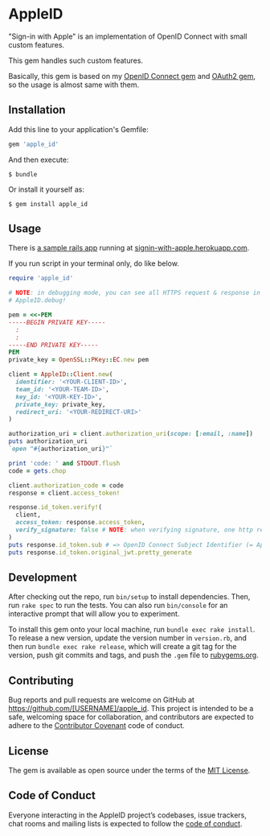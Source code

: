 # AppleID

"Sign-in with Apple" is an implementation of OpenID Connect with small custom features.

This gem handles such custom features.

Basically, this gem is based on my [OpenID Connect gem](https://github.com/nov/openid_connect) and [OAuth2 gem](https://github.com/nov/rack-oauth2), so the usage is almost same with them.

## Installation

Add this line to your application's Gemfile:

```ruby
gem 'apple_id'
```

And then execute:

    $ bundle

Or install it yourself as:

    $ gem install apple_id

## Usage

There is [a sample rails app](https://github.com/nov/signin-with-apple) running at [signin-with-apple.herokuapp.com](https://signin-with-apple.herokuapp.com).

If you run script in your terminal only, do like below.

```ruby
require 'apple_id'

# NOTE: in debugging mode, you can see all HTTPS request & response in the log.
# AppleID.debug!

pem = <<-PEM
-----BEGIN PRIVATE KEY-----
  :
  :
-----END PRIVATE KEY-----
PEM
private_key = OpenSSL::PKey::EC.new pem

client = AppleID::Client.new(
  identifier: '<YOUR-CLIENT-ID>',
  team_id: '<YOUR-TEAM-ID>',
  key_id: '<YOUR-KEY-ID>',
  private_key: private_key,
  redirect_uri: '<YOUR-REDIRECT-URI>'
)

authorization_uri = client.authorization_uri(scope: [:email, :name])
puts authorization_uri
`open "#{authorization_uri}"`

print 'code: ' and STDOUT.flush
code = gets.chop

client.authorization_code = code
response = client.access_token!

response.id_token.verify!(
  client,
  access_token: response.access_token,
  verify_signature: false # NOTE: when verifying signature, one http request to Apple's JWKs are required.
)
puts response.id_token.sub # => OpenID Connect Subject Identifier (= Apple User ID)
puts response.id_token.original_jwt.pretty_generate
```

## Development

After checking out the repo, run `bin/setup` to install dependencies. Then, run `rake spec` to run the tests. You can also run `bin/console` for an interactive prompt that will allow you to experiment.

To install this gem onto your local machine, run `bundle exec rake install`. To release a new version, update the version number in `version.rb`, and then run `bundle exec rake release`, which will create a git tag for the version, push git commits and tags, and push the `.gem` file to [rubygems.org](https://rubygems.org).

## Contributing

Bug reports and pull requests are welcome on GitHub at https://github.com/[USERNAME]/apple_id. This project is intended to be a safe, welcoming space for collaboration, and contributors are expected to adhere to the [Contributor Covenant](http://contributor-covenant.org) code of conduct.

## License

The gem is available as open source under the terms of the [MIT License](https://opensource.org/licenses/MIT).

## Code of Conduct

Everyone interacting in the AppleID project’s codebases, issue trackers, chat rooms and mailing lists is expected to follow the [code of conduct](https://github.com/[USERNAME]/apple_id/blob/master/CODE_OF_CONDUCT.md).
